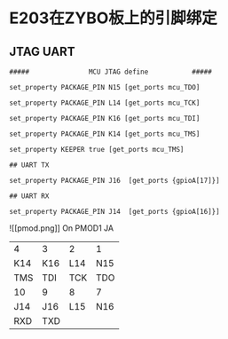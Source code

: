 # E203在ZYBO板上的引脚绑定

## JTAG UART

``` Plain Text
#####               MCU JTAG define           #####

set_property PACKAGE_PIN N15 [get_ports mcu_TDO]

set_property PACKAGE_PIN L14 [get_ports mcu_TCK]

set_property PACKAGE_PIN K16 [get_ports mcu_TDI]

set_property PACKAGE_PIN K14 [get_ports mcu_TMS]

set_property KEEPER true [get_ports mcu_TMS]

## UART TX

set_property PACKAGE_PIN J16  [get_ports {gpioA[17]}]

## UART RX

set_property PACKAGE_PIN J14  [get_ports {gpioA[16]}]

```

![[pmod.png]]
On PMOD1 JA

|   |   |   |   |
|---|---|---|---|
|4|3|2|1|
|K14|K16|L14|N15|
|TMS|TDI|TCK|TDO|
|10|9|8|7|
|J14|J16|L15|N16|
|RXD|TXD|||

